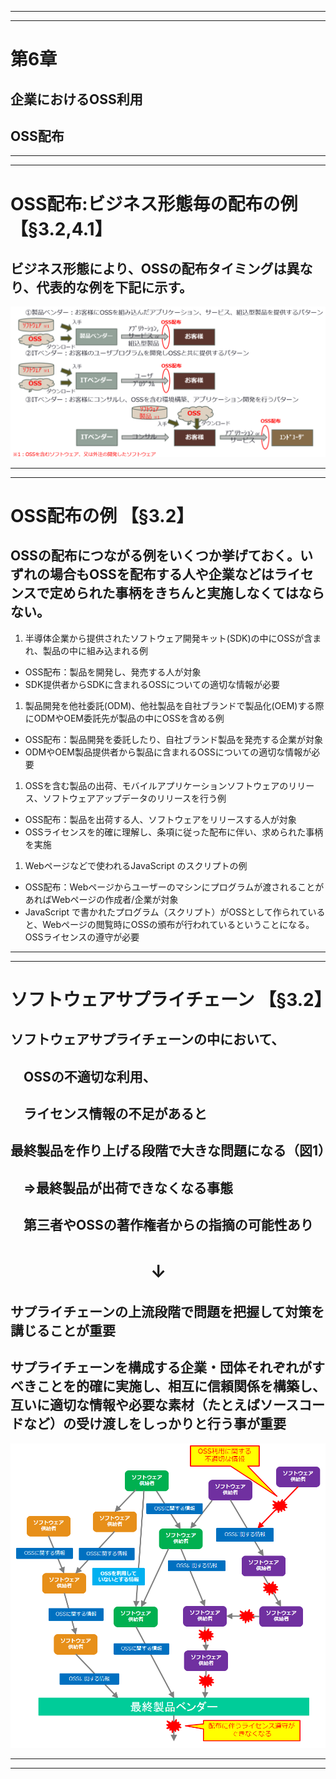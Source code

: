 
---
---
# 第6章
## 企業におけるOSS利用
## OSS配布

---
---
# OSS配布:ビジネス形態毎の配布の例            【§3.2,4.1】
## ビジネス形態により、OSSの配布タイミングは異なり、代表的な例を下記に示す。

![An example of inbound process](img/OSS_Distribution-1.png)

---
---
# OSS配布の例                                               【§3.2】
## OSSの配布につながる例をいくつか挙げておく。いずれの場合もOSSを配布する人や企業などはライセンスで定められた事柄をきちんと実施しなくてはならない。

1. 半導体企業から提供されたソフトウェア開発キット(SDK)の中にOSSが含まれ、製品の中に組み込まれる例

- OSS配布：製品を開発し、発売する人が対象
- SDK提供者からSDKに含まれるOSSについての適切な情報が必要

1. 製品開発を他社委託(ODM)、他社製品を自社ブランドで製品化(OEM)する際にODMやOEM委託先が製品の中にOSSを含める例
- OSS配布：製品開発を委託したり、自社ブランド製品を発売する企業が対象
- ODMやOEM製品提供者から製品に含まれるOSSについての適切な情報が必要

1. OSSを含む製品の出荷、モバイルアプリケーションソフトウェアのリリース、ソフトウェアアップデータのリリースを行う例
- OSS配布：製品を出荷する人、ソフトウェアをリリースする人が対象
- OSSライセンスを的確に理解し、条項に従った配布に伴い、求められた事柄を実施

1. Webページなどで使われるJavaScript のスクリプトの例
- OSS配布：Webページからユーザーのマシンにプログラムが渡されることがあればWebページの作成者/企業が対象
- JavaScript で書かれたプログラム（スクリプト）がOSSとして作られていると、Webページの閲覧時にOSSの頒布が行われているということになる。OSSライセンスの遵守が必要

---
---
# ソフトウェアサプライチェーン     【§3.2】
## ソフトウェアサプライチェーンの中において、
## 　OSSの不適切な利用、
## 　ライセンス情報の不足があると
## 最終製品を作り上げる段階で大きな問題になる（図1）
## 　⇒最終製品が出荷できなくなる事態
## 　第三者やOSSの著作権者からの指摘の可能性あり

# 　　　　　　　　↓

## サプライチェーンの上流段階で問題を把握して対策を講じることが重要
## サプライチェーンを構成する企業・団体それぞれがすべきことを的確に実施し、相互に信頼関係を構築し、互いに適切な情報や必要な素材（たとえばソースコードなど）の受け渡しをしっかりと行う事が重要

![An example of inbound process](img/OSS_Distribution-2.png)


---
---
